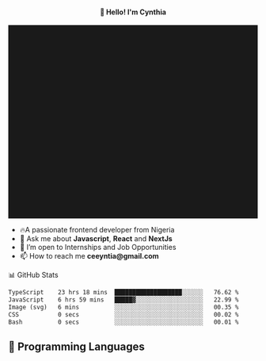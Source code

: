 <h4 align="center">👋 Hello! I'm Cynthia</h4>

<hr style="height:10%; margin-left:0; margin-right:0;" />

<div align="left">
  <ul>
  <li>🔥A passionate frontend developer from Nigeria</li>
  <li>💬 Ask me about <strong>Javascript</strong>, <strong>React</strong> and <strong> NextJs</strong></li>
  <li>👯 I’m open to Internships and Job Opportunities</li>
  <li>📫 How to reach me <strong>ceeyntia@gmail.com</strong></li>
</ul>
</div
  
## 📊 GitHub Stats

<!--START_SECTION:waka-->

```txt
TypeScript    23 hrs 18 mins  ███████████████████░░░░░░   76.62 %
JavaScript    6 hrs 59 mins   █████▓░░░░░░░░░░░░░░░░░░░   22.99 %
Image (svg)   6 mins          ░░░░░░░░░░░░░░░░░░░░░░░░░   00.35 %
CSS           0 secs          ░░░░░░░░░░░░░░░░░░░░░░░░░   00.02 %
Bash          0 secs          ░░░░░░░░░░░░░░░░░░░░░░░░░   00.01 %
```

<!--END_SECTION:waka-->

## 💬 Programming Languages

<!--START_SECTION:languages-->
<!--END_SECTION:languages-->
